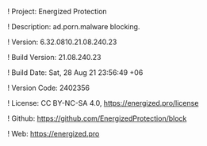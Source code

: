 ! Project: Energized Protection

! Description: ad.porn.malware blocking.

! Version: 6.32.0810.21.08.240.23

! Build Version: 21.08.240.23

! Build Date: Sat, 28 Aug 21 23:56:49 +06

! Version Code: 2402356

! License: CC BY-NC-SA 4.0, https://energized.pro/license

! Github: https://github.com/EnergizedProtection/block

! Web: https://energized.pro
